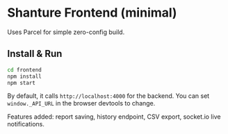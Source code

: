 
# Shanture Frontend (minimal)

Uses Parcel for simple zero-config build.
## Install & Run
```bash
cd frontend
npm install
npm start
```
By default, it calls `http://localhost:4000` for the backend. You can set `window._API_URL` in the browser devtools to change.


Features added: report saving, history endpoint, CSV export, socket.io live notifications.

